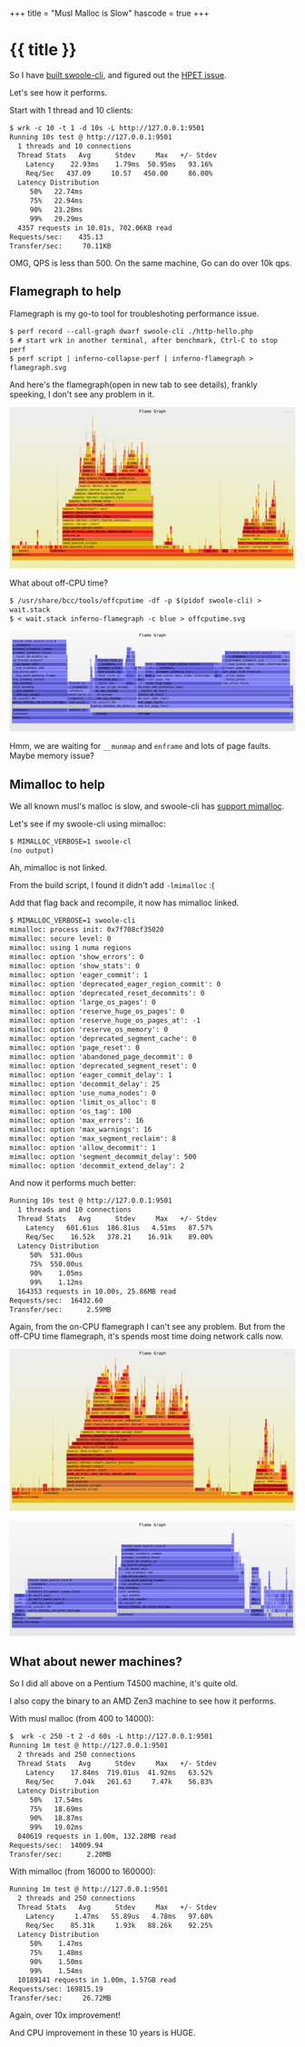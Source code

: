 +++
title = "Musl Malloc is Slow"
hascode = true
+++

# {{ title }}

So I have [built swoole-cli](/posts/2022/12/28-build-swoole-cli-for-old-machines/), and figured out the [HPET issue](/posts/2022/12/29-high-hpet-cpu-usage/).

Let's see how it performs.

Start with 1 thread and 10 clients:

```
$ wrk -c 10 -t 1 -d 10s -L http://127.0.0.1:9501
Running 10s test @ http://127.0.0.1:9501
  1 threads and 10 connections
  Thread Stats   Avg      Stdev     Max   +/- Stdev
    Latency    22.93ms    1.79ms  50.95ms   93.16%
    Req/Sec   437.09     10.57   450.00     86.00%
  Latency Distribution
     50%   22.74ms
     75%   22.94ms
     90%   23.28ms
     99%   29.29ms
  4357 requests in 10.01s, 702.06KB read
Requests/sec:    435.13
Transfer/sec:     70.11KB

```

OMG, QPS is less than 500. On the same machine, Go can do over 10k qps.

## Flamegraph to help


Flamegraph is my go-to tool for troubleshoting performance issue.

```
$ perf record --call-graph dwarf swoole-cli ./http-hello.php
$ # start wrk in another terminal, after benchmark, Ctrl-C to stop perf
$ perf script | inferno-collapse-perf | inferno-flamegraph > flamegraph.svg
```

And here's the flamegraph(open in new tab to see details), frankly speeking, I don't see any problem in it.


![](/assets/images/swoole-cli-flamegraph.svg)


What about off-CPU time? 

```
$ /usr/share/bcc/tools/offcputime -df -p $(pidof swoole-cli) > wait.stack
$ < wait.stack inferno-flamegraph -c blue > offcputime.svg
```

![](/assets/images/swoole-cli-offcputime.svg)

Hmm, we are waiting for `__munmap` and `enframe` and lots of page faults. Maybe memory issue?

## Mimalloc to help


We all known musl's malloc is slow, and swoole-cli has [support mimalloc](https://github.com/swoole/swoole-cli/pull/6).

Let's see if my swoole-cli using mimalloc:

```
$ MIMALLOC_VERBOSE=1 swoole-cl
(no output)
```

Ah, mimalloc is not linked.

From the build script, I found it didn't add `-lmimalloc` :(

Add that flag back and recompile, it now has mimalloc linked.

```
$ MIMALLOC_VERBOSE=1 swoole-cli
mimalloc: process init: 0x7f708cf35020
mimalloc: secure level: 0
mimalloc: using 1 numa regions
mimalloc: option 'show_errors': 0
mimalloc: option 'show_stats': 0
mimalloc: option 'eager_commit': 1
mimalloc: option 'deprecated_eager_region_commit': 0
mimalloc: option 'deprecated_reset_decommits': 0
mimalloc: option 'large_os_pages': 0
mimalloc: option 'reserve_huge_os_pages': 0
mimalloc: option 'reserve_huge_os_pages_at': -1
mimalloc: option 'reserve_os_memory': 0
mimalloc: option 'deprecated_segment_cache': 0
mimalloc: option 'page_reset': 0
mimalloc: option 'abandoned_page_decommit': 0
mimalloc: option 'deprecated_segment_reset': 0
mimalloc: option 'eager_commit_delay': 1
mimalloc: option 'decommit_delay': 25
mimalloc: option 'use_numa_nodes': 0
mimalloc: option 'limit_os_alloc': 0
mimalloc: option 'os_tag': 100
mimalloc: option 'max_errors': 16
mimalloc: option 'max_warnings': 16
mimalloc: option 'max_segment_reclaim': 8
mimalloc: option 'allow_decommit': 1
mimalloc: option 'segment_decommit_delay': 500
mimalloc: option 'decommit_extend_delay': 2
```

And now it performs much better:

```
Running 10s test @ http://127.0.0.1:9501
  1 threads and 10 connections
  Thread Stats   Avg      Stdev     Max   +/- Stdev
    Latency   601.61us  186.81us   4.51ms   87.57%
    Req/Sec    16.52k   378.21    16.91k    89.00%
  Latency Distribution
     50%  531.00us
     75%  550.00us
     90%    1.05ms
     99%    1.12ms
  164353 requests in 10.00s, 25.86MB read
Requests/sec:  16432.60
Transfer/sec:      2.59MB
```

Again, from the on-CPU flamegraph I can't see any problem. But from the off-CPU time flamegraph, it's spends most time doing network calls now.

 
![](/assets/images/swoole-cli-mimalloc-flamegraph.svg)

![](/assets/images/swoole-cli-mimalloc-offcputime.svg)

## What about newer machines?

So I did all above on a Pentium T4500 machine, it's quite old.

I also copy the binary to an AMD Zen3 machine to see how it performs.

With musl malloc (from 400 to 14000):

```
$  wrk -c 250 -t 2 -d 60s -L http://127.0.0.1:9501
Running 1m test @ http://127.0.0.1:9501
  2 threads and 250 connections
  Thread Stats   Avg      Stdev     Max   +/- Stdev
    Latency    17.84ms  719.01us  41.92ms   63.52%
    Req/Sec     7.04k   261.63     7.47k    56.83%
  Latency Distribution
     50%   17.54ms
     75%   18.69ms
     90%   18.87ms
     99%   19.02ms
  840619 requests in 1.00m, 132.28MB read
Requests/sec:  14009.94
Transfer/sec:      2.20MB
```

With mimalloc (from 16000 to 160000):

```
Running 1m test @ http://127.0.0.1:9501
  2 threads and 250 connections
  Thread Stats   Avg      Stdev     Max   +/- Stdev
    Latency     1.47ms   55.89us   4.78ms   97.60%
    Req/Sec    85.31k     1.93k   88.26k    92.25%
  Latency Distribution
     50%    1.47ms
     75%    1.48ms
     90%    1.50ms
     99%    1.54ms
  10189141 requests in 1.00m, 1.57GB read
Requests/sec: 169815.19
Transfer/sec:     26.72MB

```

Again, over 10x improvement!

And CPU improvement in these 10 years is HUGE.

